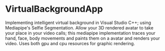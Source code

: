 # VirtualBackgroundApp
Implementing intelligent virtual background in Visual Studio C++; using Mediapipe's Selfie Segmentation.
Allow your 3D rendered avatar to take your place in your video calls; this mediapipe implementation traces your hand, face, body movements and paints them on a avatar and renders your video. 
Uses both gpu and cpu resources for graphic rendering. 
